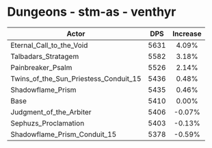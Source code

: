 # Dungeons - stm-as - venthyr
| Actor | DPS | Increase |
|---|:---:|:---:|
|Eternal_Call_to_the_Void|5631|4.09%|
|Talbadars_Stratagem|5582|3.18%|
|Painbreaker_Psalm|5526|2.14%|
|Twins_of_the_Sun_Priestess_Conduit_15|5436|0.48%|
|Shadowflame_Prism|5435|0.46%|
|Base|5410|0.00%|
|Judgment_of_the_Arbiter|5406|-0.07%|
|Sephuzs_Proclamation|5403|-0.13%|
|Shadowflame_Prism_Conduit_15|5378|-0.59%|
